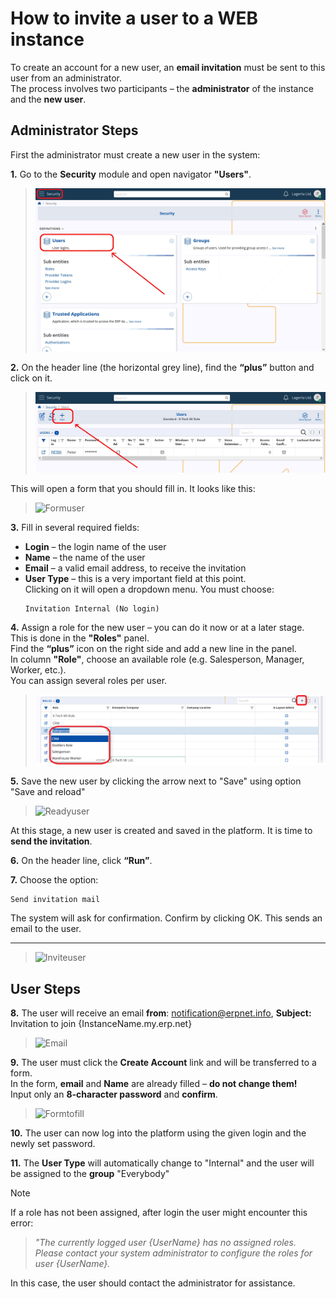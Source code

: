 # How to invite a user to a WEB instance

To create an account for a new user, an **email invitation** must be sent to this user from an administrator.  
The process involves two participants – the **administrator** of the instance and the **new user**.

## Administrator Steps

First the administrator must create a new user in the system:

**1.** Go to the **Security** module and open navigator **"Users"**.
>![Navigator](pictures/navuser.png)


**2.** On the header line (the horizontal grey line), find the **“plus”** button and click on it.  
>![AddUser](pictures/plususer.png)

This will open a form that you should fill in. It looks like this:
>![Formuser](pictures/.png)

**3.** Fill in several required fields:
   - **Login** – the login name of the user
   - **Name** – the name of the user
   - **Email** – a valid email address, to receive the invitation
   - **User Type** – this is a very important field at this point.  
     Clicking on it will open a dropdown menu. You must choose:  
     ```text
     Invitation Internal (No login)
     ```

**4.** Assign a role for the new user – you can do it now or at a later stage.  
   This is done in the **"Roles"** panel.  
   Find the **“plus”** icon on the right side and add a new line in the panel.  
   In column **"Role"**, choose an available role (e.g. Salesperson, Manager, Worker, etc.).  
   You can assign several roles per user.
  > ![Role](pictures/roleuser.png)

**5.** Save the new user by clicking the arrow next to "Save" using option "Save and reload"
   
> ![Readyuser](pictures.png)
   
   At this stage, a new user is created and saved in the platform. It is time to **send the invitation**.

**6.** On the header line, click **“Run”**.

**7.** Choose the option:  
   ```text
   Send invitation mail
   ```  
The system will ask for confirmation. Confirm by clicking OK. This sends an email to the user.

---
> ![Inviteuser](pictures/.png)

## User Steps

**8.** The user will receive an email **from**: notification@erpnet.info,  **Subject:**   Invitation to join {InstanceName.my.erp.net}
> ![Email](pictures/.png)
   
**9.** The user must click the **Create Account** link and will be transferred to a form.  
   In the form, **email** and **Name** are already filled – **do not change them!**  
   Input only an **8-character password** and **confirm**.
> ![Formtofill](pictures/.png)


**10.** The user can now log into the platform using the given login and the newly set password.

**11.** The **User Type** will automatically change to "Internal" and the user will be assigned to the **group** "Everybody"
  
> [!NOTE] 
If a role has not been assigned, after login the user might encounter this error:
> 
> _"The currently logged user {UserName} has no assigned roles.
> Please contact your system administrator to configure the roles for user {UserName}._

In this case, the user should contact the administrator for assistance.
   
